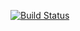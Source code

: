 [![Build Status](https://travis-ci.com/missating/friday-code-challenge.svg?token=MXmRqCJzfxyci1hMcQns&branch=master)](https://travis-ci.com/missating/friday-code-challenge)
